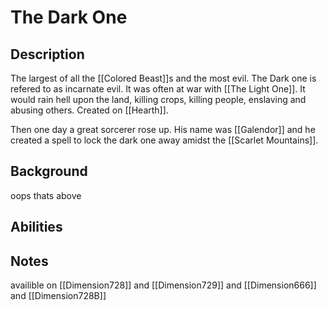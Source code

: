 # The Dark One
## Description
The largest of all the [[Colored Beast]]s and the most evil. The Dark one is refered to as incarnate evil. It was often at war with [[The Light One]]. It would rain hell upon the land, killing crops, killing people, enslaving and abusing others. Created on [[Hearth]].

Then one day a great sorcerer rose up. His name was [[Galendor]] and he created a spell to lock the dark one away amidst the [[Scarlet Mountains]]. 

## Background
oops thats above

## Abilities

## Notes
availible on [[Dimension728]] and [[Dimension729]] and [[Dimension666]] and  [[Dimension728B]]